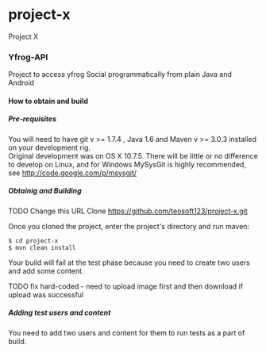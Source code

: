 project-x
=========

Project X

### Yfrog-API ###

Project to access yfrog Social programmatically from plain Java and Android

#### How to obtain and build ####

##### Pre-requisites #####

You will need to have git v >= 1.7.4 , Java 1.6 and Maven v >= 3.0.3 installed on your development rig.<br/>
Original development was on OS X 10.7.5. There will be little or no difference to develop on Linux,
and for Windows MySysGit is highly recommended, see http://code.google.com/p/msysgit/  

##### Obtainig and Building #####

TODO Change this URL Clone https://github.com/teosoft123/project-x.git 

Once you cloned the project, enter the project's directory and run maven:

    $ cd project-x
    $ mvn clean install

Your build will fail at the test phase because you need to create two users and add some content.

TODO fix hard-coded - need to upload image first and then download if upload was successful 

##### Adding test users and content #####

You need to add two users and content for them to run tests as a part of build.


  
